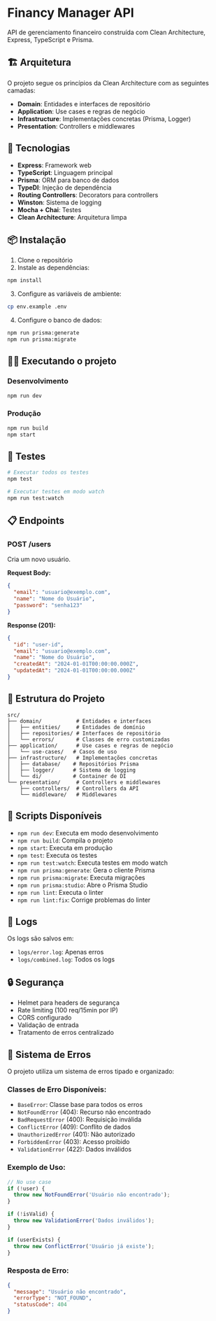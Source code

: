 # Financy Manager API

API de gerenciamento financeiro construída com Clean Architecture, Express, TypeScript e Prisma.

## 🏗️ Arquitetura

O projeto segue os princípios da Clean Architecture com as seguintes camadas:

- **Domain**: Entidades e interfaces de repositório
- **Application**: Use cases e regras de negócio
- **Infrastructure**: Implementações concretas (Prisma, Logger)
- **Presentation**: Controllers e middlewares

## 🚀 Tecnologias

- **Express**: Framework web
- **TypeScript**: Linguagem principal
- **Prisma**: ORM para banco de dados
- **TypeDI**: Injeção de dependência
- **Routing Controllers**: Decorators para controllers
- **Winston**: Sistema de logging
- **Mocha + Chai**: Testes
- **Clean Architecture**: Arquitetura limpa

## 📦 Instalação

1. Clone o repositório
2. Instale as dependências:
```bash
npm install
```

3. Configure as variáveis de ambiente:
```bash
cp env.example .env
```

4. Configure o banco de dados:
```bash
npm run prisma:generate
npm run prisma:migrate
```

## 🏃‍♂️ Executando o projeto

### Desenvolvimento
```bash
npm run dev
```

### Produção
```bash
npm run build
npm start
```

## 🧪 Testes

```bash
# Executar todos os testes
npm test

# Executar testes em modo watch
npm run test:watch
```

## 📋 Endpoints

### POST /users
Cria um novo usuário.

**Request Body:**
```json
{
  "email": "usuario@exemplo.com",
  "name": "Nome do Usuário",
  "password": "senha123"
}
```

**Response (201):**
```json
{
  "id": "user-id",
  "email": "usuario@exemplo.com",
  "name": "Nome do Usuário",
  "createdAt": "2024-01-01T00:00:00.000Z",
  "updatedAt": "2024-01-01T00:00:00.000Z"
}
```

## 📁 Estrutura do Projeto

```
src/
├── domain/           # Entidades e interfaces
│   ├── entities/     # Entidades de domínio
│   ├── repositories/ # Interfaces de repositório
│   └── errors/       # Classes de erro customizadas
├── application/      # Use cases e regras de negócio
│   └── use-cases/   # Casos de uso
├── infrastructure/   # Implementações concretas
│   ├── database/    # Repositórios Prisma
│   ├── logger/      # Sistema de logging
│   └── di/          # Container de DI
└── presentation/     # Controllers e middlewares
    ├── controllers/  # Controllers da API
    └── middleware/   # Middlewares
```

## 🔧 Scripts Disponíveis

- `npm run dev`: Executa em modo desenvolvimento
- `npm run build`: Compila o projeto
- `npm start`: Executa em produção
- `npm test`: Executa os testes
- `npm run test:watch`: Executa testes em modo watch
- `npm run prisma:generate`: Gera o cliente Prisma
- `npm run prisma:migrate`: Executa migrações
- `npm run prisma:studio`: Abre o Prisma Studio
- `npm run lint`: Executa o linter
- `npm run lint:fix`: Corrige problemas do linter

## 📝 Logs

Os logs são salvos em:
- `logs/error.log`: Apenas erros
- `logs/combined.log`: Todos os logs

## 🔒 Segurança

- Helmet para headers de segurança
- Rate limiting (100 req/15min por IP)
- CORS configurado
- Validação de entrada
- Tratamento de erros centralizado

## 🚨 Sistema de Erros

O projeto utiliza um sistema de erros tipado e organizado:

### Classes de Erro Disponíveis:
- `BaseError`: Classe base para todos os erros
- `NotFoundError` (404): Recurso não encontrado
- `BadRequestError` (400): Requisição inválida
- `ConflictError` (409): Conflito de dados
- `UnauthorizedError` (401): Não autorizado
- `ForbiddenError` (403): Acesso proibido
- `ValidationError` (422): Dados inválidos

### Exemplo de Uso:
```typescript
// No use case
if (!user) {
  throw new NotFoundError('Usuário não encontrado');
}

if (!isValid) {
  throw new ValidationError('Dados inválidos');
}

if (userExists) {
  throw new ConflictError('Usuário já existe');
}
```

### Resposta de Erro:
```json
{
  "message": "Usuário não encontrado",
  "errorType": "NOT_FOUND",
  "statusCode": 404
}
``` 